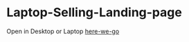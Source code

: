 # Laptop-Selling-Landing-page
Open in Desktop or Laptop 
[here-we-go](https://vishnupremium.github.io/Laptop-Selling-Landing-page/)
